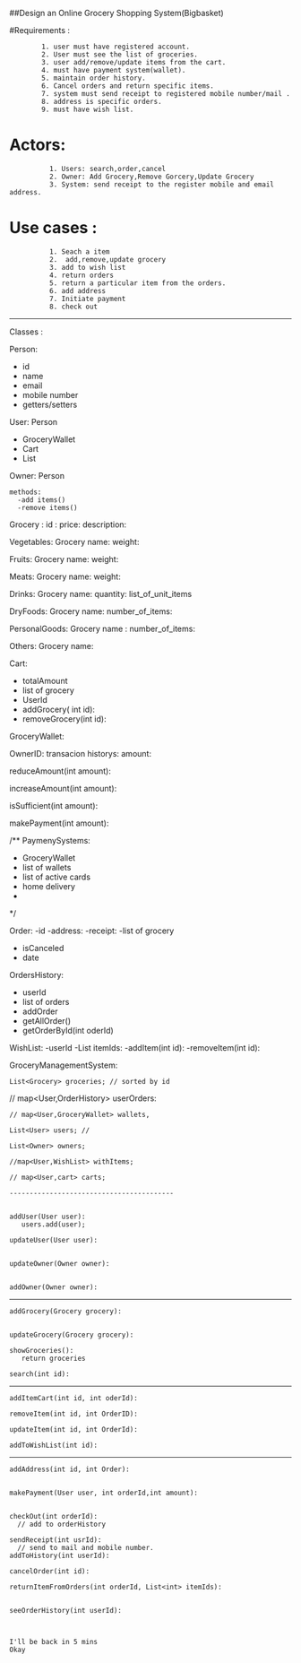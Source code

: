 
##Design an Online Grocery Shopping System(Bigbasket)

#Requirements : 
            
            1. user must have registered account.
            2. User must see the list of groceries.
            3. user add/remove/update items from the cart. 
            4. must have payment system(wallet). 
            5. maintain order history.
            6. Cancel orders and return specific items.
            7. system must send receipt to registered mobile number/mail .
            8. address is specific orders. 
            9. must have wish list. 


# Actors: 
              1. Users: search,order,cancel
              2. Owner: Add Grocery,Remove Gorcery,Update Grocery
              3. System: send receipt to the register mobile and email address. 
  
 # Use cases : 
              1. Seach a item
              2.  add,remove,update grocery
              3. add to wish list
              4. return orders
              5. return a particular item from the orders.
              6. add address 
              7. Initiate payment
              8. check out 
              
---------------------------------------
Classes : 

 Person: 
   - id
   - name
   - email 
   - mobile number
   - getters/setters
   
 
 User: Person
   - GroceryWallet
   - Cart
   - List<OrderHistory>
   
 
 Owner: Person
    
    methods:
      -add items()
      -remove items()
      
      
 Grocery :
   id : 
   price: 
   description: 
 
 Vegetables: Grocery
    name: 
    weight:
    
 Fruits: Grocery
    name:
    weight:
    
 Meats: Grocery
    name:
    weight:
    
 Drinks: Grocery
    name:
    quantity:
    list_of_unit_items
    
    
 DryFoods: Grocery
    name: 
    number_of_items:
    
 PersonalGoods: Grocery
    name : 
    number_of_items:
    
 Others: Grocery
    name: 
    
    
 Cart: 
  - totalAmount
  - list of grocery
  - UserId
  - addGrocery( int id):
  - removeGrocery(int id): 
  
 GroceryWallet:
  
   OwnerID:
   transacion historys: 
   amount:
   
   reduceAmount(int amount):
   
   increaseAmount(int amount):
   
   isSufficient(int amount): 
   
   makePayment(int amount): 
   
   
/**
 PaymenySystems:
   - GroceryWallet
   - list of wallets
   - list of active cards
   - home delivery
   -
*/


   
   
   
 Order:
   -id
   -address:
   -receipt:
   -list of grocery
   - isCanceled
   - date 

 OrdersHistory:
   
   - userId
   - list of orders
   - addOrder
   - getAllOrder()
   - getOrderById(int oderId)
   
   
 
 WishList:
   -userId
   -List<int> itemIds: 
   -addItem(int id):
   -removeItem(int id):   
   
   
 
 
 GroceryManagementSystem:
    
    List<Grocery> groceries; // sorted by id
    
   // map<User,OrderHistory> userOrders:
    
    // map<User,GroceryWallet> wallets,
    
    List<User> users; // 
    
    List<Owner> owners;
    
    //map<User,WishList> withItems;
    
    // map<User,cart> carts; 

    -----------------------------------------
    
    
    addUser(User user):
       users.add(user); 
       
    updateUser(User user): 
       
    
    updateOwner(Owner owner): 
    

    addOwner(Owner owner):
    
 ------------------------------------------------
    addGrocery(Grocery grocery):
    
    
    updateGrocery(Grocery grocery):
    
    showGroceries(): 
       return groceries
    
    search(int id):
    
---------------------------------------------------
    addItemCart(int id, int oderId):
    
    removeItem(int id, int OrderID): 
    
    updateItem(int id, int OrderId):
    
    addToWishList(int id):
    
    
-----------------------------------------------------
    addAddress(int id, int Order):
    
    
    makePayment(User user, int orderId,int amount):
    
    
    checkOut(int orderId):
      // add to orderHistory
    
    sendReceipt(int usrId): 
      // send to mail and mobile number. 
    addToHistory(int userId): 
    
    cancelOrder(int id):
    
    returnItemFromOrders(int orderId, List<int> itemIds):
    
    
    seeOrderHistory(int userId):


    
    I'll be back in 5 mins
    Okay
    
    
    
     
    
    
    
    
    
    
   
   
 

  
 
 
 
 
 
 
 
 
 
 
 
 
 
 
 
 
 
 
 
 
 
 
